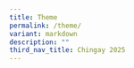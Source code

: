 ```yaml
---
title: Theme
permalink: /theme/
variant: markdown
description: ""
third_nav_title: Chingay 2025
---
```

